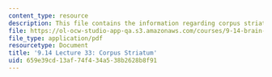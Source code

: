 ```yaml
---
content_type: resource
description: This file contains the information regarding corpus striatum.
file: https://ol-ocw-studio-app-qa.s3.amazonaws.com/courses/9-14-brain-structure-and-its-origins-spring-2014/659e39cd13af74f434a538b2628b8f91_MIT9_14S14_Lecture33.pdf
file_type: application/pdf
resourcetype: Document
title: '9.14 Lecture 33: Corpus Striatum'
uid: 659e39cd-13af-74f4-34a5-38b2628b8f91
---
```

